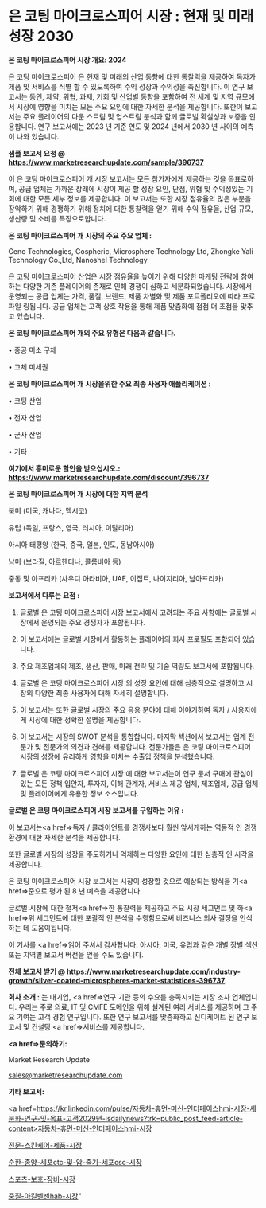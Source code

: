 # 은 코팅 마이크로스피어 시장 : 현재 및 미래 성장 2030

<strong>은 코팅 마이크로스피어 시장 개요: 2024</strong>

은 코팅 마이크로스피어 은 현재 및 미래의 산업 동향에 대한 통찰력을 제공하여 독자가 제품 및 서비스를 식별 할 수 있도록하여 수익 성장과 수익성을 촉진합니다. 이 연구 보고서는 동인, 제약, 위협, 과제, 기회 및 산업별 동향을 포함하여 전 세계 및 지역 규모에서 시장에 영향을 미치는 모든 주요 요인에 대한 자세한 분석을 제공합니다. 또한이 보고서는 주요 플레이어의 다운 스트림 및 업스트림 분석과 함께 글로벌 확실성과 보증을 인용합니다. 연구 보고서에는 2023 년 기준 연도 및 2024 년에서 2030 년 사이의 예측이 나와 있습니다.



<strong>샘플 보고서 요청 @ <a href=https://www.marketresearchupdate.com/sample/396737>https://www.marketresearchupdate.com/sample/396737</a></strong>

이 은 코팅 마이크로스피어 개 시장 보고서는 모든 참가자에게 제공하는 것을 목표로하며, 공급 업체는 가까운 장래에 시장이 제공 할 성장 요인, 단점, 위협 및 수익성있는 기회에 대한 모든 세부 정보를 제공합니다. 이 보고서는 또한 시장 점유율의 많은 부분을 장악하기 위해 경쟁하기 위해 정치에 대한 통찰력을 얻기 위해 수익 점유율, 산업 규모, 생산량 및 소비를 특징으로합니다.



<strong>은 코팅 마이크로스피어 개 시장의 주요 주요 업체 :</strong>

Ceno Technologies, Cospheric, Microsphere Technology Ltd, Zhongke Yali Technology Co.,Ltd, Nanoshel Technology

은 코팅 마이크로스피어 산업은 시장 점유율을 높이기 위해 다양한 마케팅 전략에 참여하는 다양한 기존 플레이어의 존재로 인해 경쟁이 심하고 세분화되었습니다. 시장에서 운영되는 공급 업체는 가격, 품질, 브랜드, 제품 차별화 및 제품 포트폴리오에 따라 프로파일 링됩니다. 공급 업체는 고객 상호 작용을 통해 제품 맞춤화에 점점 더 초점을 맞추고 있습니다.



<strong>은 코팅 마이크로스피어 개의 주요 유형은 다음과 같습니다.</strong>

• 중공 미소 구체

• 고체 미세권



<strong>은 코팅 마이크로스피어 개 시장을위한 주요 최종 사용자 애플리케이션 :</strong>

• 코팅 산업

• 전자 산업

• 군사 산업

• 기타



<strong>여기에서 흥미로운 할인을 받으십시오.: <a href=https://www.marketresearchupdate.com/discount/396737>https://www.marketresearchupdate.com/discount/396737</a></strong>



<strong>은 코팅 마이크로스피어 개 시장에 대한 지역 분석</strong>

북미 (미국, 캐나다, 멕시코)

유럽 (독일, 프랑스, 영국, 러시아, 이탈리아)

아시아 태평양 (한국, 중국, 일본, 인도, 동남아시아)

남미 (브라질, 아르헨티나, 콜롬비아 등)

중동 및 아프리카 (사우디 아라비아, UAE, 이집트, 나이지리아, 남아프리카)



<strong>보고서에서 다루는 요점 :</strong>

1. 글로벌 은 코팅 마이크로스피어 시장 보고서에서 고려되는 주요 사항에는 글로벌 시장에서 운영되는 주요 경쟁자가 포함됩니다.

2. 이 보고서에는 글로벌 시장에서 활동하는 플레이어의 회사 프로필도 포함되어 있습니다.

3. 주요 제조업체의 제조, 생산, 판매, 미래 전략 및 기술 역량도 보고서에 포함됩니다.

4. 글로벌 은 코팅 마이크로스피어 시장 의 성장 요인에 대해 심층적으로 설명하고 시장의 다양한 최종 사용자에 대해 자세히 설명합니다.

5. 이 보고서는 또한 글로벌 시장의 주요 응용 분야에 대해 이야기하여 독자 / 사용자에게 시장에 대한 정확한 설명을 제공합니다.

6. 이 보고서는 시장의 SWOT 분석을 통합합니다. 마지막 섹션에서 보고서는 업계 전문가 및 전문가의 의견과 견해를 제공합니다. 전문가들은 은 코팅 마이크로스피어 시장의 성장에 유리하게 영향을 미치는 수출입 정책을 분석했습니다.

7. 글로벌 은 코팅 마이크로스피어 시장 에 대한 보고서는이 연구 문서 구매에 관심이있는 모든 정책 입안자, 투자자, 이해 관계자, 서비스 제공 업체, 제조업체, 공급 업체 및 플레이어에게 유용한 정보 소스입니다.



<strong>글로벌 은 코팅 마이크로스피어 시장 보고서를 구입하는 이유 :</strong>

이 보고서는<a href=>독자 / 클</a>라이언트를 경쟁사보다 훨씬 앞서게하는 역동적 인 경쟁 환경에 대한 자세한 분석을 제공합니다.

또한 글로벌 시장의 성장을 주도하거나 억제하는 다양한 요인에 대한 심층적 인 시각을 제공합니다.

은 코팅 마이크로스피어 시장 보고서는 시장이 성장할 것으로 예상되는 방식을 기<a href=>준으로</a> 평가 된 8 년 예측을 제공합니다.

글로벌 시장에 대한 철저<a href=>한 통찰력</a>을 제공하고 주요 시장 세그먼트 및 하<a href=>위 세그</a>먼트에 대한 포괄적 인 분석을 수행함으로써 비즈니스 의사 결정을 인식하는 데 도움이됩니다.

이 기사를 <a href=>읽어 주</a>셔서 감사합니다. 아시아, 미국, 유럽과 같은 개별 장별 섹션 또는 지역별 보고서 버전을 얻을 수도 있습니다.



<strong>전체 보고서 받기 @ <a href=https://www.marketresearchupdate.com/industry-growth/silver-coated-microspheres-market-statistices-396737>https://www.marketresearchupdate.com/industry-growth/silver-coated-microspheres-market-statistices-396737</a></strong>



<strong>회사 소개 :</strong>
는 대기업, <a href=>연구 기</a>관 등의 수요를 충족시키는 시장 조사 업체입니다. 우리는 주로 의료, IT 및 CMFE 도메인을 위해 설계된 여러 서비스를 제공하며 그 주요 기여는 고객 경험 연구입니다. 또한 연구 보고서를 맞춤화하고 신디케이트 된 연구 보고서 및 컨설팅 <a href=>서비</a>스를 제공합니다.



<strong><a href=>문의하기:</a></strong>

Market Research Update

sales@marketresearchupdate.com



<strong>기타 보고서:</strong>

<a href=https://kr.linkedin.com/pulse/자동차-휴먼-머신-인터페이스hmi-시장-세분화-연구-및-목표-고객2029년-isdailynews?trk=public_post_feed-article-content>자동차-휴먼-머신-인터페이스hmi-시장</a>

<a href=https://www.linkedin.com/pulse/전문-스킨케어-제품-시장-동향-및-성장-전망-analytics-avenue-adventures-24-ana/>전문-스킨케어-제품-시장</a>

<a href=https://www.linkedin.com/pulse/순환-종양-세포ctc-및-암-줄기-세포csc-시장-현재-미래-성장-2029-lxd1f/>순환-종양-세포ctc-및-암-줄기-세포csc-시장</a>

<a href=https://www.linkedin.com/pulse/스포츠-보호-장비-시장-현재-및-미래-성장-2029-survey-spotlight-pro-24-analysis-w0huf/>스포츠-보호-장비-시장</a>

<a href=https://www.linkedin.com/pulse/중질-아킬벤젠hab-시장-경쟁-분석-및-성장-잠재력-2030-isdailynews-oqz1c/>중질-아킬벤젠hab-시장</a>"
